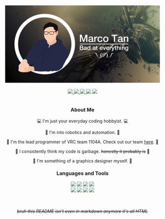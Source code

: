 <p align="center">
    <a href="https://www.youtube.com/watch?v=ub82Xb1C8os">
        <img src="resources/github-profile-banner.png">
    </a>
    <br>
    <br>
    <a href ="https://www.facebook.com/marco.tan.200405">
        <img src="https://img.shields.io/badge/-marco.tan.200405-7c8363?style=for-the-badge&logo=facebook&logoColor=white">
    </a>
    <a href="https://www.instagram.com/marco_tan_04/">
        <img src="https://img.shields.io/badge/-%40marco__tan__04-7c8363?style=for-the-badge&logo=instagram&logoColor=white">
    </a>
    <a href="https://www.linkedin.com/in/marco-tan-9191021a3/">
        <img src="https://img.shields.io/badge/-Marco%20Tan-7c8363?style=for-the-badge&logo=linkedin&logoColor=white">
    </a>
    <img src="https://img.shields.io/badge/-extro%239092-7c8363?style=for-the-badge&logo=discord&logoColor=white">
    <a href="mailto:marco.tan.200405@gmail.com">
        <img src="https://img.shields.io/badge/-marco.tan.200405@gmail.com-7c8363?style=for-the-badge&logo=gmail&logoColor=white">
    </a>
</p>

#  

<h3 align="center">About Me</h3>

<p align="center">💻 I'm just your everyday coding hobbyist. 💻</p>
<p align="center">🤖 I'm into robotics and automation. 🤖</p>
<p align="center">🤖 I'm the lead programmer of VRC team 1104A. Check out our team <a href="https://github.com/Discobots-1104A">here</a>. 🤖</p>
<p align="center">💩 I consistently think my code is garbage. <strike>honestly it probably is</strike> 💩</p>
<p align="center">🎨 I'm something of a graphics designer myself. 🎨</p>

<h3 align="center">Languages and Tools</h3>

<p align="center">
    <img src="https://img.shields.io/badge/-C%2B%2B%20%E2%80%94%20fluent%20-%237c8363?style=for-the-badge&logo=C%2B%2B&logoColor=white">
    <img src="https://img.shields.io/badge/-C%23%20%E2%80%94%20learning%20-%237c8363?style=for-the-badge&logo=C-sharp&logoColor=white">
    <img src="https://img.shields.io/badge/-Lua%20%E2%80%94%20intermediate%20-%237c8363?style=for-the-badge&logo=lua&logoColor=white">
    <img src="https://img.shields.io/badge/-python%20%E2%80%94%20learning%20-%237c8363?style=for-the-badge&logo=python&logoColor=white">
    <br>
    <img src="https://img.shields.io/badge/-git-%237c8363?style=for-the-badge&logo=git&logoColor=white">
    <img src="https://img.shields.io/badge/-GCC%2FG++-%237c8363?style=for-the-badge&logo=gnu&logoColor=white">
    <img src="https://img.shields.io/badge/-Visual%20Studio-%237c8363?style=for-the-badge&logo=visual-studio&logoColor=white">
    <img src="https://img.shields.io/badge/-Visual%20Studio%20Code-%237c8363?style=for-the-badge&logo=visual-studio-code&logoColor=white">
</p>

<br>
<h6 align="center"><strike>bruh this README isn't even in markdown anymore it's all HTML</strike></h6>
